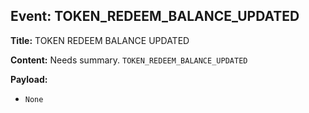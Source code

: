 ## Event: TOKEN_REDEEM_BALANCE_UPDATED

**Title:** TOKEN REDEEM BALANCE UPDATED

**Content:**
Needs summary.
`TOKEN_REDEEM_BALANCE_UPDATED`

**Payload:**
- `None`